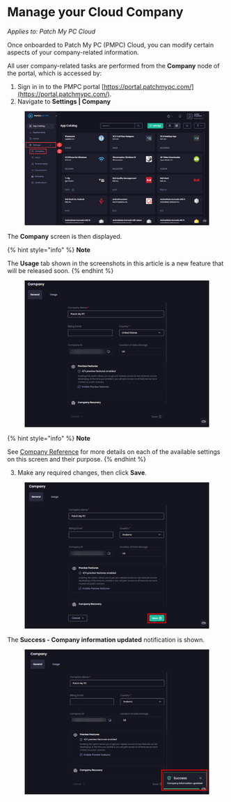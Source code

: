 # Manage your Cloud Company

_Applies to: Patch My PC Cloud_

Once onboarded to Patch My PC (PMPC) Cloud, you can modify certain aspects of your company-related information.

All user company-related tasks are performed from the **Company** node of the portal, which is accessed by:

1. Sign in in to the PMPC portal [https://portal.patchmypc.com/](https://portal.patchmypc.com/).
2. Navigate to **Settings | Company**

<figure><img src="../../../_images/gitbook/image (678).png" alt="Navigating to “Settings | Company”" width="563"><figcaption></figcaption></figure>

The **Company** screen is then displayed.

{% hint style="info" %}
**Note**

The **Usage** tab shown in the screenshots in this article is a new feature that will be released soon.
{% endhint %}

<figure><img src="../../../_images/gitbook/image (2688).png" alt="“Company” screen" width="563"><figcaption></figcaption></figure>

{% hint style="info" %}
**Note**

See [Company Reference](cloud-company-reference.md) for more details on each of the available settings on this screen and their purpose.
{% endhint %}

3. Make any required changes, then click **Save**.

<figure><img src="../../../_images/gitbook/image (2687).png" alt="Clicking &#x22;Save&#x22; to save changes" width="563"><figcaption></figcaption></figure>

The **Success - Company information updated** notification is shown.

<figure><img src="../../../_images/gitbook/image (2689).png" alt="&#x22;Success - Company information updated&#x22; notification" width="563"><figcaption></figcaption></figure>
